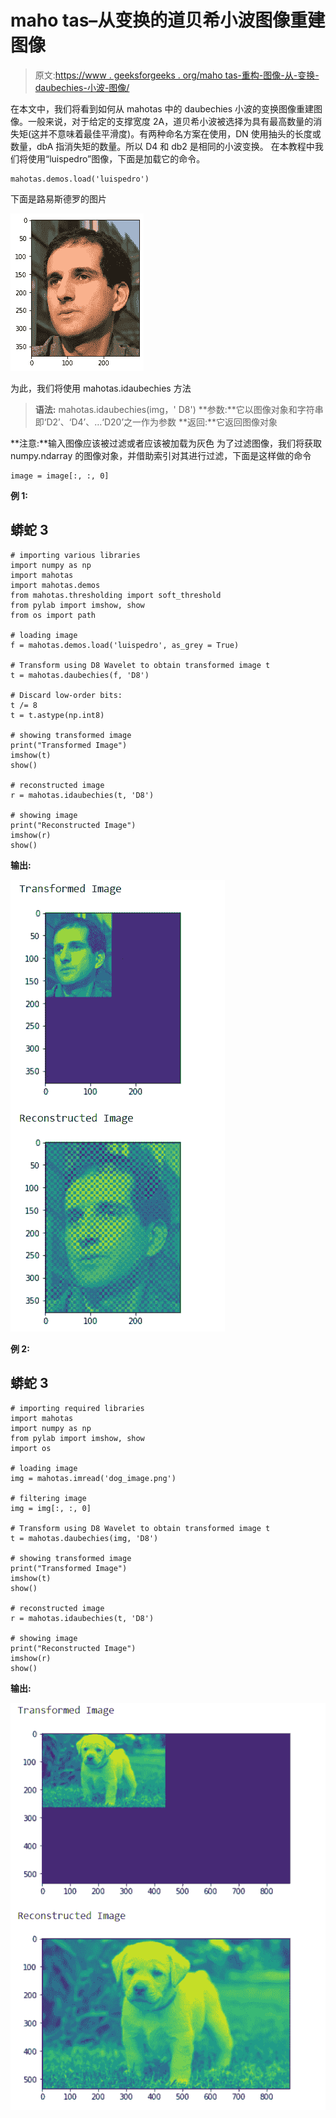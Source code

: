 # maho tas–从变换的道贝希小波图像重建图像

> 原文:[https://www . geeksforgeeks . org/maho tas-重构-图像-从-变换-daubechies-小波-图像/](https://www.geeksforgeeks.org/mahotas-reconstructing-image-from-transformed-daubechies-wavelet-image/)

在本文中，我们将看到如何从 mahotas 中的 daubechies 小波的变换图像重建图像。一般来说，对于给定的支撑宽度 2A，道贝希小波被选择为具有最高数量的消失矩(这并不意味着最佳平滑度)。有两种命名方案在使用，DN 使用抽头的长度或数量，dbA 指消失矩的数量。所以 D4 和 db2 是相同的小波变换。
在本教程中我们将使用“luispedro”图像，下面是加载它的命令。

```
mahotas.demos.load('luispedro')
```

下面是路易斯德罗的图片

![](img/af76849307e7da8176a40c662f761c77.png)

为此，我们将使用 mahotas.idaubechies 方法

> **语法:** mahotas.idaubechies(img，' D8')
> **参数:**它以图像对象和字符串即‘D2’、‘D4’、…‘D20’之一作为参数
> **返回:**它返回图像对象

**注意:**输入图像应该被过滤或者应该被加载为灰色
为了过滤图像，我们将获取 numpy.ndarray 的图像对象，并借助索引对其进行过滤，下面是这样做的命令

```
image = image[:, :, 0]
```

**例 1:**

## 蟒蛇 3

```
# importing various libraries
import numpy as np
import mahotas
import mahotas.demos
from mahotas.thresholding import soft_threshold
from pylab import imshow, show
from os import path

# loading image
f = mahotas.demos.load('luispedro', as_grey = True)

# Transform using D8 Wavelet to obtain transformed image t
t = mahotas.daubechies(f, 'D8')

# Discard low-order bits:
t /= 8
t = t.astype(np.int8)

# showing transformed image
print("Transformed Image")
imshow(t)
show()

# reconstructed image
r = mahotas.idaubechies(t, 'D8')

# showing image
print("Reconstructed Image")
imshow(r)
show()
```

**输出:**

![](img/95277107c68e5dfdd4e1e05f8fd8faeb.png)

**例 2:**

## 蟒蛇 3

```
# importing required libraries
import mahotas
import numpy as np
from pylab import imshow, show
import os

# loading image
img = mahotas.imread('dog_image.png')

# filtering image
img = img[:, :, 0]

# Transform using D8 Wavelet to obtain transformed image t
t = mahotas.daubechies(img, 'D8')

# showing transformed image
print("Transformed Image")
imshow(t)
show()

# reconstructed image
r = mahotas.idaubechies(t, 'D8')

# showing image
print("Reconstructed Image")
imshow(r)
show()
```

**输出:**

![](img/acace6b2ca42c26e34d88f9447075e52.png)